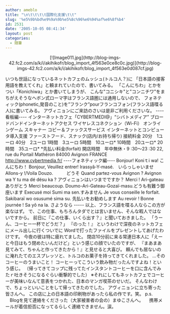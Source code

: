 ```yaml
---
author: ameblo
title: "\n\t\t\t\t国際化支援\t\t"
slug: '%e5%9b%bd%e9%9a%9b%e5%8c%96%e6%94%af%e6%8f%b4'
id: 2531
date: '2005-10-05 08:41:34'
layout: post
categories:
  - 随筆
---
```


<div align="center">[![Image011.jpg](http://blog-imgs-42.fc2.com/a/k/i/akihikofr/blog_import_4f563e0ce8c0c.jpg)](http://blog-imgs-42.fc2.com/a/k/i/akihikofr/blog_import_4f563e0d087cf.jpg)</div>

いつも世話になっているネットカフェのムッシュ(トルコ人？)に 「日本語の接客用語を教えてくれ」と頼まれていたので、書いてみる。 「こんにちわ」とかをつい「Konichiwa」とか書いてしまうが、 こんな"コニシキ"と"コンニチワ"をまちがえそうなヘボン式ローマ字はフランス語圏には通用しないので、 フォネティック(phonetic,発音のこと)を”フランク”pourフランコフォン(フランス語喋る人)に書いてみる。 アヴィニョンにご来訪のさいは是非ご利用くださいな。 ----看板編---- インターネットカフェ「CYBERTMEDI@」“シバトメディア” ブロードバンドインターネットアクセス ワイヤレスコネクション（Wi-Fi） オンラインゲーム スキャナー コピー＆ファックスサービス インターネットとコンピュータ導入支援 ファーストフード、スナック(店内/お持ち帰り) 接続料金 20分　1ユーロ 40分　2ユーロ 1時間　3ユーロ 5時間　10ユーロ* 10時間　20ユーロ* 20時間　35ユーロ* *先払い料金(forfait) 開店時間　年中無休・9 :30～23 :30 22, rue du Portail Mathéron 84000 Avignon FRANCE http://www.cybertmedia.fr/ ----フォネティック編---- Bonjour! Koniｔi wa! こんにちわ！ Bonjour, Veuillez entrer! Irassyâ-Y-masé.　いらっしゃいませ Allons-y !/Voila Douzo.　　　どうそ Quand partez-vous Avignon ? Avignon wa Y tu ma dé désu ka ? アヴィニョンはいつまでですか？ Merci ! Ari-gateau ありがとう Merci beaucoup. Doumo-Ari-Gateau-Gozaï-masu.どうも有難う御座います Execusé moi Sumi ma sen.すみません Je vous conseille le forfait. Sakibaraï wo osusumé sima su. 先払いをお勧めします Au revoir ! Bonne journée ! Sa yô na la. さようなら ----- 以上、フランス語を喋る人ならこの方が楽なはず。 で、この仕事、もちろんタダでとは言いません、そんな暇人ではないですから。 前日に『この仕事、いくら出す？』と聞いておきました。 「うーん、コーヒー一杯でどうだ？」 『のった！』 というわけで深夜のネットカフェにメール出しに行くついでに Wordで打ったファイルをプレゼントしてあげたわけです。 今夜の彼は特に疲れてました。 閉店10分前に来る常連日本人に「えーと今日はもう閉めたいんだけど」という感じの顔でいたのですが、 『まあまあ見てみて、ちゃんと作ってきたから！』と見せると大喜び。 頼んでも居ないのに淹れたてのエスプレッソと、トルコのお菓子を持ってきてくれました。 …そのコーヒーのうまいこと！ コーヒーってこういう飲み物だったんですよね！という感じ。 （帰ってきてコップに残ってたインスタントコーヒーを口に含んでみたｒ吐きそうになるぐらい衝撃的でした） ※それにしてもネットカフェでコーヒーが美味いなんて意表をつかれた、日本のマンガ喫茶のせいだ。 そんなわけで、ちょっといいことをして帰ってきたのでした。 アヴィニョンに立ち寄った皆さんへ。 この店に上の日本語の印刷物があったら私の作です。笑。 p.s. 　Blogを見て連絡をくださった（大家被害者の会の）まゆこさんへ。 　携帯メールが着信拒否になってるらしく連絡できません。涙。
